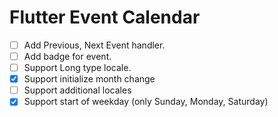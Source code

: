 # Flutter Event Calendar

- [ ] Add Previous, Next Event handler.
- [ ] Add badge for event.
- [ ] Support Long type locale.
- [x] Support initialize month change
- [ ] Support additional locales
- [x] Support start of weekday (only Sunday, Monday, Saturday)